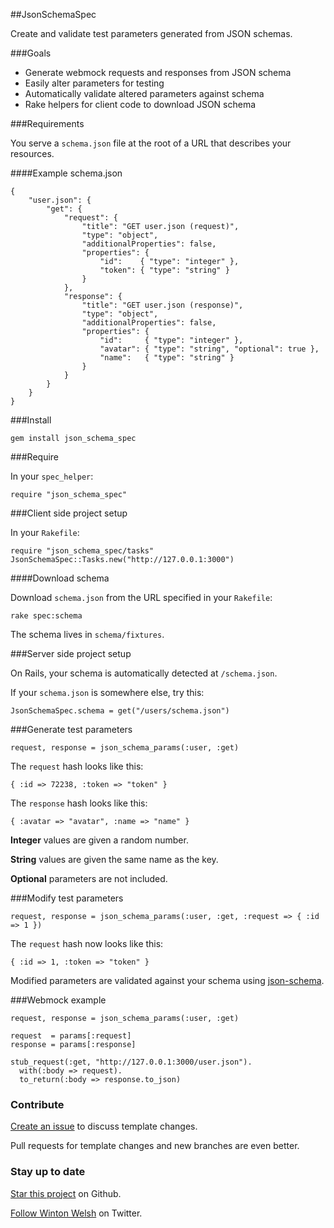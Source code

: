##JsonSchemaSpec

Create and validate test parameters generated from JSON schemas.

###Goals

* Generate webmock requests and responses from JSON schema
* Easily alter parameters for testing
* Automatically validate altered parameters against schema
* Rake helpers for client code to download JSON schema

###Requirements

You serve a `schema.json` file at the root of a URL that describes your resources.

####Example schema.json

    {
        "user.json": {
            "get": {
                "request": {
                    "title": "GET user.json (request)",
                    "type": "object",
                    "additionalProperties": false,
                    "properties": {
                        "id":    { "type": "integer" },
                        "token": { "type": "string" }
                    }
                },
                "response": {
                    "title": "GET user.json (response)",
                    "type": "object",
                    "additionalProperties": false,
                    "properties": {
                        "id":     { "type": "integer" },
                        "avatar": { "type": "string", "optional": true },
                        "name":   { "type": "string" }
                    }
                }
            }
        }
    }

###Install

    gem install json_schema_spec

###Require

In your `spec_helper`:

    require "json_schema_spec"

###Client side project setup

In your `Rakefile`:

    require "json_schema_spec/tasks"
    JsonSchemaSpec::Tasks.new("http://127.0.0.1:3000")

####Download schema

Download `schema.json` from the URL specified in your `Rakefile`:

    rake spec:schema

The schema lives in `schema/fixtures`.

###Server side project setup

On Rails, your schema is automatically detected at `/schema.json`.

If your `schema.json` is somewhere else, try this:

    JsonSchemaSpec.schema = get("/users/schema.json")

###Generate test parameters

    request, response = json_schema_params(:user, :get)

The `request` hash looks like this:

    { :id => 72238, :token => "token" }

The `response` hash looks like this:

    { :avatar => "avatar", :name => "name" }

**Integer** values are given a random number.

**String** values are given the same name as the key.

**Optional** parameters are not included.

###Modify test parameters

    request, response = json_schema_params(:user, :get, :request => { :id => 1 })

The `request` hash now looks like this:

    { :id => 1, :token => "token" }

Modified parameters are validated against your schema using [json-schema](https://github.com/hoxworth/json-schema).

###Webmock example

    request, response = json_schema_params(:user, :get)

    request  = params[:request]
    response = params[:response]

    stub_request(:get, "http://127.0.0.1:3000/user.json").
      with(:body => request).
      to_return(:body => response.to_json)

### Contribute

[Create an issue](https://github.com/winton/json_schema_spec/issues/new) to discuss template changes.

Pull requests for template changes and new branches are even better.

### Stay up to date

[Star this project](https://github.com/winton/json_schema_spec#) on Github.

[Follow Winton Welsh](http://twitter.com/intent/user?screen_name=wintonius) on Twitter.

